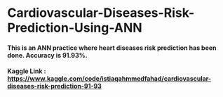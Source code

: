 # Cardiovascular-Diseases-Risk-Prediction-Using-ANN

#### This is an ANN practice where heart diseases risk prediction has been done. Accuracy is 91.93%.
#### Kaggle Link : https://www.kaggle.com/code/istiaqahmmedfahad/cardiovascular-diseases-risk-prediction-91-93
